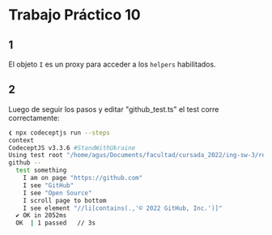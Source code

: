 # Trabajo Práctico 10

## 1

El objeto `I` es un proxy para acceder a los `helpers` habilitados.

## 2

Luego de seguir los pasos y editar "github_test.ts" el test corre correctamente:

```bash
❮ npx codeceptjs run --steps 
context 
CodeceptJS v3.3.6 #StandWithUkraine 
Using test root "/home/agus/Documents/facultad/cursada_2022/ing-sw-3/recursos/codecept" 
github -- 
  test something 
    I am on page "https://github.com" 
    I see "GitHub" 
    I see "Open Source" 
    I scroll page to bottom 
    I see element "//li[contains(.,'© 2022 GitHub, Inc.')]" 
  ✔ OK in 2052ms 
  OK  | 1 passed   // 3s 
```

